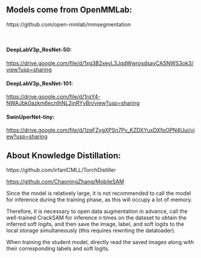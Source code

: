 <h2> Models come from OpenMMLab: </h2>
https://github.com/open-mmlab/mmsegmentation

&nbsp;
<h4> DeepLabV3p_ResNet-50: </h4>

https://drive.google.com/file/d/1xg3B2xeyL3JqdWwrosdsayCASNWS3ok3/view?usp=sharing

<h4> DeepLabV3p_ResNet-101: </h4>

https://drive.google.com/file/d/1rqY4-NWAJbk0azkm6ecnlhNL2jnRYyBn/view?usp=sharing

<h4> SwinUperNet-tiny: </h4>

https://drive.google.com/file/d/1zqFZygXPSn7Pv_KZDXYuxDXfpOPN4Uuj/view?usp=sharing



<h2> About Knowledge Distillation: </h2>
https://github.com/irfanICMLL/TorchDistiller

https://github.com/ChaoningZhang/MobileSAM
&nbsp;

Since the model is relatively large, it is not recommended to call the model for inference during the training phase, as this will occupy a lot of memory. 

Therefore, it is necessary to open data augmentation in advance, call the well-trained CrackSAM for inference n times on the dataset to obtain the inferred soft logits, and then save the image, label, and soft logits to the local storage simultaneously (this requires rewriting the dataloader). 

When training the student model, directly read the saved images along with their corresponding labels and soft logits.
